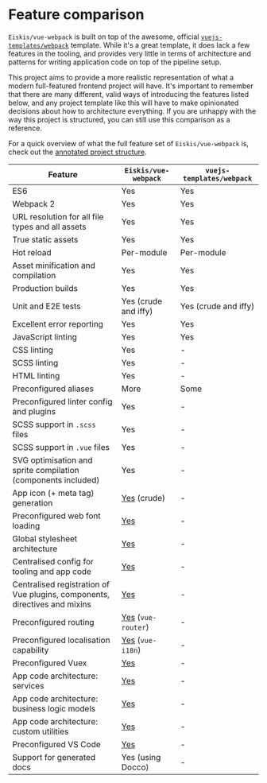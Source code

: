 
# Feature comparison

`Eiskis/vue-webpack` is built on top of the awesome, official [`vuejs-templates/webpack`](https://github.com/vuejs-templates/webpack) template. While it's a great template, it does lack a few features in the tooling, and provides very little in terms of architecture and patterns for writing application code on top of the pipeline setup.

This project aims to provide a more realistic representation of what a modern full-featured frontend project will have. It's important to remember that there are many different, valid ways of introducing the features listed below, and any project template like this will have to make opinionated decisions about how to architecture everything. If you are unhappy with the way this project is structured, you can still use this comparison as a reference.

For a quick overview of what the full feature set of `Eiskis/vue-webpack` is, check out the [annotated project structure](project-structure.md).

|Feature|`Eiskis/vue-webpack`|`vuejs-templates/webpack`
| -- | -- | -- |
|ES6|Yes|Yes
|Webpack 2|Yes|Yes
|URL resolution for all file types and all assets|Yes|Yes
|True static assets|Yes|Yes
|Hot reload|Per-module|Per-module
|Asset minification and compilation|Yes|Yes
|Production builds|Yes|Yes
|Unit and E2E tests|Yes (crude and iffy)|Yes (crude and iffy)
|Excellent error reporting|Yes|Yes
|JavaScript linting|Yes|Yes
|CSS linting|Yes|-
|SCSS linting|Yes|-
|HTML linting|Yes|-
|Preconfigured aliases|More|Some
|Preconfigured linter config and plugins|Yes|-
|SCSS support in `.scss` files|Yes|-
|SCSS support in `.vue` files|Yes|-
|SVG optimisation and sprite compilation (components included)|Yes|-
|App icon (+ meta tag) generation|[Yes](pipeline/app-icons.md) (crude)|-
|Preconfigured web font loading|[Yes](https://github.com/Eiskis/vue-webpack/tree/master/src/styles/webfonts)|-
|Global stylesheet architecture|[Yes](../stylesheets/stylesheet/architecture.md)|-
|Centralised config for tooling and app code|[Yes](https://github.com/Eiskis/vue-webpack/tree/master/src/config)|-
|Centralised registration of Vue plugins, components, directives and mixins|[Yes](https://github.com/Eiskis/vue-webpack/tree/master/src/main.js)|-
|Preconfigured routing|[Yes](ui/routing.md) (`vue-router`)|-
|Preconfigured localisation capability|[Yes](ui/localisation.md) (`vue-i18n`)|-
|Preconfigured Vuex|[Yes](app/vuex.md)|-
|App code architecture: services|[Yes](https://github.com/Eiskis/vue-webpack/tree/master/src/services)|-
|App code architecture: business logic models|[Yes](https://github.com/Eiskis/vue-webpack/tree/master/src/models)|-
|App code architecture: custom utilities|[Yes](https://github.com/Eiskis/vue-webpack/tree/master/src/utilities)|-
|Preconfigured VS Code|[Yes](https://github.com/Eiskis/vue-webpack/tree/master/.vscode/settings.json)|-
|Support for generated docs|Yes (using Docco)|-
